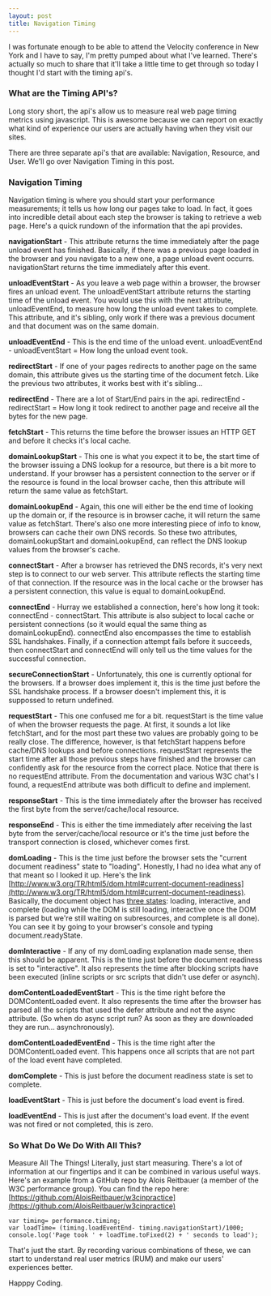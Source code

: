 ```yaml
---
layout: post
title: Navigation Timing
---
```


I was fortunate enough to be able to attend the Velocity conference in New York and I have to say, I'm pretty pumped about what I've learned.  There's actually so much to share that it'll take a little time to get through so today I thought I'd start with the timing api's.

### What are the Timing API's?

Long story short, the api's allow us to measure real web page timing metrics using javascript.  This is awesome because we can report on exactly what kind of experience our users are actually having when they visit our sites.

There are three separate api's that are available: Navigation, Resource, and User.  We'll go over Navigation Timing in this post.

### Navigation Timing

Navigation timing is where you should start your performance measurements; it tells us how long our pages take to load.  In fact, it goes into incredible detail about each step the browser is taking to retrieve a web page.  Here's a quick rundown of the information that the api provides.

**navigationStart** - This attribute returns the time immediately after the page unload event has finished.  Basically, if there was a previous page loaded in the browser and you navigate to a new one, a page unload event occurrs.  navigationStart returns the time immediately after this event.

**unloadEventStart** - As you leave a web page within a browser, the browser fires an unload event.  The unloadEventStart attribute returns the starting time of the unload event.  You would use this with the next attribute, unloadEventEnd, to measure how long the unload event takes to complete.  This attribute, and it's sibling, only work if there was a previous document and that document was on the same domain.

**unloadEventEnd** - This is the end time of the unload event.  unloadEventEnd - unloadEventStart = How long the unload event took.

**redirectStart** - If one of your pages redirects to another page on the same domain, this attribute gives us the starting time of the document fetch.  Like the previous two attributes, it works best with it's sibling...

**redirectEnd** - There are a lot of Start/End pairs in the api.  redirectEnd - redirectStart = How long it took redirect to another page and receive all the bytes for the new page.

**fetchStart** - This returns the time before the browser issues an HTTP GET and before it checks it's local cache.

**domainLookupStart** - This one is what you expect it to be, the start time of the browser issuing a DNS lookup for a resource, but there is a bit more to understand.  If your browser has a persistent connection to the server or if the resource is found in the local browser cache, then this attribute will return the same value as fetchStart.

**domainLookupEnd** - Again, this one will either be the end time of looking up the domain or, if the resource is in browser cache, it will return the same value as fetchStart.  There's also one more interesting piece of info to know, browsers can cache their own DNS records.  So these two attributes, domainLookupStart and domainLookupEnd, can reflect the DNS lookup values from the browser's cache.

**connectStart** - After a browser has retrieved the DNS records, it's very next step is to connect to our web server.  This attribute reflects the starting time of that connection.  If the resource was in the local cache or the browser has a persistent connection, this value is equal to domainLookupEnd.

**connectEnd** - Hurray we established a connection, here's how long it took: connectEnd - connectStart.  This attribute is also subject to local cache or persistent connections (so it would equal the same thing as domainLookupEnd).  connectEnd also encompasses the time to establish SSL handshakes.  Finally, if a connection attempt fails before it succeeds, then connectStart and connectEnd will only tell us the time values for the successful connection.

**secureConnectionStart** - Unfortunately, this one is currently optional for the browsers.  If a browser does implement it, this is the time just before the SSL handshake process.  If a browser doesn't implement this, it is suppossed to return undefined.

**requestStart** - This one confused me for a bit.  requestStart is the time value of when the browser requests the page.  At first, it sounds a lot like fetchStart, and for the most part these two values are probably going to be really close.  The difference, however, is that fetchStart happens before cache/DNS lookups and before connections.  requestStart represents the start time after all those previous steps have finished and the browser can confidently ask for the resource from the correct place.  Notice that there is no requestEnd attribute.  From the documentation and various W3C chat's I found, a requestEnd attribute was both difficult to define and implement.

**responseStart** - This is the time immediately after the browser has received the first byte from the server/cache/local resource.

**responseEnd** - This is either the time immediately after receiving the last byte from the server/cache/local resource or it's the time just before the transport connection is closed, whichever comes first.

**domLoading** - This is the time just before the browser sets the "current document readiness" state to "loading".  Honestly, I had no idea what any of that meant so I looked it up.  Here's the link [http://www.w3.org/TR/html5/dom.html#current-document-readiness](http://www.w3.org/TR/html5/dom.html#current-document-readiness).  Basically, the document object has [three states](http://www.w3.org/TR/html5/dom.html#the-document-object): loading, interactive, and complete (loading while the DOM is still loading, interactive once the DOM is parsed but we're still waiting on subresources, and complete is all done).  You can see it by going to your browser's console and typing document.readyState.

**domInteractive** - If any of my domLoading explanation made sense, then this should be apparent.  This is the time just before the document readiness is set to "interactive".  It also represents the time after blocking scripts have been executed (inline scripts or src scripts that didn't use defer or asynch).

**domContentLoadedEventStart** - This is the time right before the DOMContentLoaded event.  It also represents the time after the browser has parsed all the scripts that used the defer attribute and not the async attribute.  (So when do async script run?  As soon as they are downloaded they are run... asynchronously).

**domContentLoadedEventEnd** - This is the time right after the DOMContentLoaded event.  This happens once all scripts that are not part of the load event have completed.

**domComplete** - This is just before the document readiness state is set to complete.  

**loadEventStart** - This is just before the document's load event is fired.

**loadEventEnd** - This is just after the document's load event.  If the event was not fired or not completed, this is zero.

### So What Do We Do With All This?

Measure All The Things!  Literally, just start measuring.  There's a lot of information at our fingertips and it can be combined in various useful ways.  Here's an example from a GitHub repo by Alois Reitbauer (a member of the W3C performance group).  You can find the repo here: [https://github.com/AloisReitbauer/w3cinpractice](https://github.com/AloisReitbauer/w3cinpractice)

	var timing= performance.timing;
    var loadTime= (timing.loadEventEnd- timing.navigationStart)/1000;
    console.log('Page took ' + loadTime.toFixed(2) + ' seconds to load');

That's just the start.  By recording various combinations of these, we can start to understand real user metrics (RUM) and make our users' experiences better.

Happpy Coding.